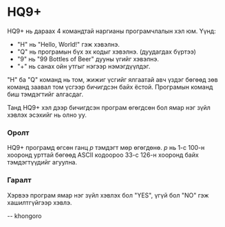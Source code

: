 HQ9+
====
HQ9+ нь дараах $4$ командтай наргианы програмчлалын хэл юм. Үүнд:

 - "H" нь "Hello, World!" гэж хэвэлнэ.
 - "Q" нь програмын бүх эх кодыг хэвэлнэ. (дуудагдах бүртээ)
 - "9" нь "99 Bottles of Beer" дууны үгийг хэвэлнэ.
 - "+" нь санах ойн утгыг нэгээр нэмэгдүүлдэг.

"H" ба "Q" команд нь том, жижиг үсгийг ялгаатай авч үздэг бөгөөд зөв команд
заавал том үсгээр бичигдсэн байх ёстой. Програмын команд биш тэмдэгтийг
алгасдаг.

Танд HQ9+ хэл дээр бичигдсэн програм өгөгдсөн бол ямар нэг зүйл хэвлэх эсэхийг
нь олно уу.


### Оролт
HQ9+ програмд өгсөн ганц $p$ тэмдэгт мөр өгөгдөнө. $p$ нь $1$-с $100$-н хооронд
урттай бөгөөд ASCII кодоороо $33$-с $126$-н хооронд байх тэмдэгтүүдийг агуулна.


### Гаралт
Хэрвээ програм ямар нэг зүйл хэвлэх бол "YES", үгүй бол "NO" гэж хашилтгүйгээр хэвлэ.

-- khongoro
